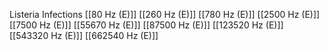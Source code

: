 Listeria Infections
[[80 Hz (E)]]
[[260 Hz (E)]]
[[780 Hz (E)]]
[[2500 Hz (E)]]
[[7500 Hz (E)]]
[[55670 Hz (E)]]
[[87500 Hz (E)]]
[[123520 Hz (E)]]
[[543320 Hz (E)]]
[[662540 Hz (E)]]